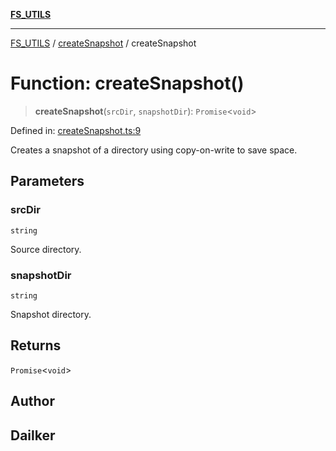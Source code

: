[**FS_UTILS**](../../README.md)

***

[FS_UTILS](../../README.md) / [createSnapshot](../README.md) / createSnapshot

# Function: createSnapshot()

> **createSnapshot**(`srcDir`, `snapshotDir`): `Promise`\<`void`\>

Defined in: [createSnapshot.ts:9](https://github.com/dailker/everyutil/blob/26e2bb73429918cf0d08899e9efd90b82a42c92e/src/fs/createSnapshot.ts#L9)

Creates a snapshot of a directory using copy-on-write to save space.

## Parameters

### srcDir

`string`

Source directory.

### snapshotDir

`string`

Snapshot directory.

## Returns

`Promise`\<`void`\>

## Author

## Dailker
